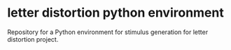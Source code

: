 # letter distortion python environment

Repository for a Python environment for stimulus generation for letter distortion project.
